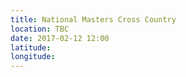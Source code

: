 ```yaml
---
title: National Masters Cross Country
location: TBC
date: 2017-02-12 12:00
latitude: 
longitude: 
---
```


